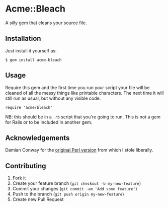 # Acme::Bleach

A silly gem that cleans your source file.

## Installation

Just install it yourself as:

    $ gem install acme-bleach

## Usage

Require this gem and the first time you run your script your file will be
cleaned of all the messy things like printable characters.  The next time it
will still run as usual, but without any visible code.

    require 'acme/bleach'

NB: this should be in a `.rb` script that you're going to run.  This is not a
gem for Rails or to be included in another gem.

## Acknowledgements

Damian Conway for the [original Perl version](http://search.cpan.org/~dconway/Acme-Bleach-1.150/lib/Acme/Bleach.pm) from which I stole liberally.

## Contributing

1. Fork it
2. Create your feature branch (`git checkout -b my-new-feature`)
3. Commit your changes (`git commit -am 'Add some feature'`)
4. Push to the branch (`git push origin my-new-feature`)
5. Create new Pull Request
